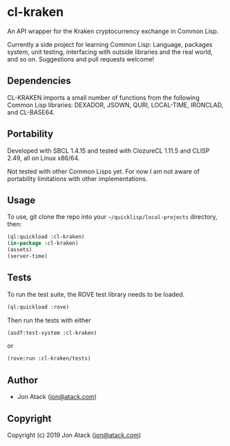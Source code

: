 # cl-kraken
An API wrapper for the Kraken cryptocurrency exchange in Common Lisp.

Currently a side project for learning Common Lisp: Language, packages system, unit testing, interfacing with outside libraries and the real world, and so on. Suggestions and pull requests welcome!

## Dependencies

CL-KRAKEN imports a small number of functions from the following Common Lisp libraries: DEXADOR, JSOWN, QURI, LOCAL-TIME, IRONCLAD, and CL-BASE64.

## Portability

Developed with SBCL 1.4.15 and tested with ClozureCL 1.11.5 and CLISP 2.49, all on Linux x86/64.

Not tested with other Common Lisps yet. For now I am not aware of portability limitations with other implementations.

## Usage

To use, git clone the repo into your `~/quicklisp/local-projects` directory, then:

```lisp
(ql:quickload :cl-kraken)
(in-package :cl-kraken)
(assets)
(server-time)
```

## Tests

To run the test suite, the ROVE test library needs to be loaded.

```lisp
(ql:quickload :rove)
```

Then run the tests with either

```lisp
(asdf:test-system :cl-kraken)
```

or

```lisp
(rove:run :cl-kraken/tests)
```

## Author

* Jon Atack (jon@atack.com)

## Copyright

Copyright (c) 2019 Jon Atack (jon@atack.com)
